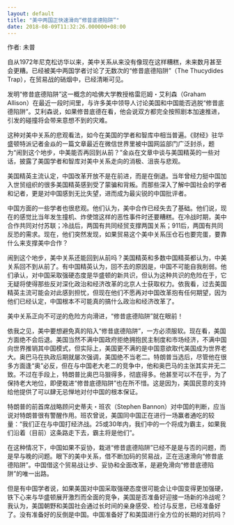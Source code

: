 ```yaml
---
layout: default
title: "美中两国正快速滑向“修昔底德陷阱”"
date: 2018-08-09T11:32:26.000000+08:00
---
```


作者: 未普

自从1972年尼克松访华以来，美中关系从来没有像现在这样糟糕，未来数月甚至会更糟。已经被美中两国学者讨论了无数次的“修昔底德陷阱”（The Thucydides Trap），在贸易战的硝烟中，已经清晰可见。

发明“修昔底德陷阱”这一概念的哈佛大学教授格雷厄姆・艾利森（Graham Allison）在最近一段时间里，与许多美中领导人讨论美国和中国能否逃脱“修昔底德陷阱”。艾利森说，如果修昔底德在看，他会说双方都完全按照剧本加速推进，引发的碰撞将会带来意想不到的灾难。

这种对美中关系的悲观看法，如今在美国的学者和智库中相当普遍。《财经》驻华盛顿特派记者金焱的一篇文章最近在微信世界里被中国网监部门广泛封杀，题为“闹到这个地步，中美能否再回到从前？”金焱在文章中谈与美国精英的一些对话，披露了美国学者和智库对美中关系走向的消极、沮丧与悲观。

美国精英主流认定，中国改革开放不是在前进，而是在倒退。当年曾经力挺中国加入世贸组织的很多美国精英感到受了蒙骗和背叛。而那些深入了解中国社会的学者和记者，更是对中国感到无比失望，进而成为最尖锐的中国批评者。

中国方面的一些学者也很悲观。他们认为，美中合作已经失去了基础。他们说，现在的感觉比当年发生撞机、炸使馆这样的恶性事件时还要糟糕。在冷战时期，美中合作共同对付苏联；冷战后，两国有共同经贸支撑两国关系；911后，两国有共同反恐的需求。现在，他们突然发现，如果贸易这个美中关系压仓石也要完蛋，要靠什么来支撑美中合作？

闹到这个地步，美中关系还能回到从前吗？美国精英和多数中国精英都认为，中美关系回不到从前了。有中国精英认为，回不去的原因是，中国不可能自我削弱。他们承认，对中国采取强硬态度是华盛顿的新共识，但认为这种共识的危险在于，它无疑将使得那些反对深化政治和经济改革的北京人士获取权力。依我看，过去美国精英主流可能会对此感到担忧，但现在他们不愿再对中国改革抱有任何期望，因为他们已经认定，中国根本不可能真的搞什么政治和经济改革了。

美中关系正向不可逆的危险方向滑进，“修昔底德陷阱”就在眼前！

依我之见，美中要想避免真的陷入“修昔底德陷阱”，一方必须服软。现在看，美国方面绝不会后退。美国当然不满中国政府拒绝拥抱民主制度和市场经济，不满中国向世界推销其中国模式，但实际上，美国更不满的是中国意欲取代美国成为世界老大。奥巴马在执政后期就屡次强调，美国绝不当老二。特朗普当选后，尽管他在很多方面逢“奥”必反，但在与中国老大老二的竞争中，他和奥巴马的主张其实并无二致。不过在手段上，特朗普比奥巴马狠得多，彻底得多。他甚至可以不在乎，为了保持老大地位，即便栽进“修昔底德陷阱”也在所不惜。这是因为，美国民意的支持给他提供了可以肆无忌惮地对付中国的根本保证。

特朗普的前首席战略顾问史蒂夫・班农（Stephen Bannon）对中国的判断，应当说对特朗普很有警醒作用。班农曾说，美国同中国正在进行一场赢者通吃的较量：“我们正在与中国打经济战。25或30年内，我们中的一个将成为霸主，如果我们沿着（目前）这条路走下去，霸主将是他们”。

在这种情况下，中国如果不妥协，栽进“修昔底德陷阱”已经不是是与否的问题，而是早与晚的问题。眼下的美中关系，借不断加码的贸易战，正在迅速滑向“修昔底德陷阱”。中国借这个贸易战让步、妥协和全面改革，是避免滑向“修昔底德陷阱”的唯一出路。

但是有中国学者说，如果美国对中国采取强硬态度很可能会让中国变得更加强硬，铁下心来与华盛顿展开激烈而全面的竞争，美国是否准备好迎接一场新的冷战呢？我认为，美国朝野和美国社会通过长时间的亲身感受、检讨与反思，已经准备好了。没有准备好的反倒是中国。中国准备好了和美国进行全方位的长期的对抗吗？

